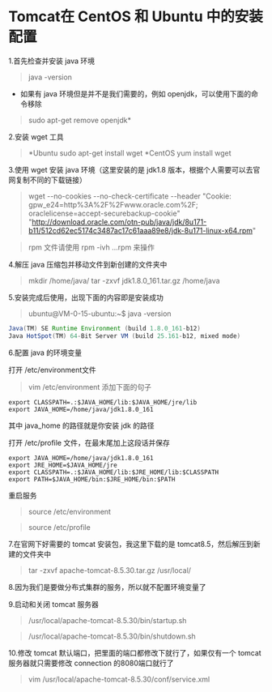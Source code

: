 # Tomcat在 CentOS 和 Ubuntu 中的安装配置

1.首先检查并安装 java 环境
>java -version
* 如果有 java 环境但是并不是我们需要的，例如 openjdk，可以使用下面的命令移除
>sudo apt-get remove openjdk*

2.安装 wget 工具
> *Ubuntu
>sudo apt-get install wget
> *CentOS
>yum install wget

3.使用 wget 安装 java 环境（这里安装的是 jdk1.8 版本，根据个人需要可以去官网复制不同的下载链接）
> wget --no-cookies --no-check-certificate --header "Cookie: gpw_e24=http%3A%2F%2Fwww.oracle.com%2F; oraclelicense=accept-securebackup-cookie" "http://download.oracle.com/otn-pub/java/jdk/8u171-b11/512cd62ec5174c3487ac17c61aaa89e8/jdk-8u171-linux-x64.rpm"

> rpm 文件请使用 rpm -ivh ...rpm 来操作

4.解压 java 压缩包并移动文件到新创建的文件夹中
>mkdir /home/java/
>tar -zxvf jdk1.8.0_161.tar.gz /home/java

5.安装完成后使用，出现下面的内容即是安装成功
>ubuntu@VM-0-15-ubuntu:~$ java -version

```java version "1.8.0_161"
Java(TM) SE Runtime Environment (build 1.8.0_161-b12)
Java HotSpot(TM) 64-Bit Server VM (build 25.161-b12, mixed mode)
```

6.配置 java 的环境变量

打开 /etc/environment文件
>vim /etc/environment
添加下面的句子
```PATH="/usr/local/sbin:/usr/local/bin:/usr/sbin:/usr/bin:/sbin:/bin:/usr/games:/usr/local/games:$JAVA_HOME/bin"
export CLASSPATH=.:$JAVA_HOME/lib:$JAVA_HOME/jre/lib
export JAVA_HOME=/home/java/jdk1.8.0_161
```

其中 java_home 的路径就是你安装 jdk 的路径

打开 /etc/profile 文件，在最末尾加上这段话并保存

```#set Java enviroment
export JAVA_HOME=/home/java/jdk1.8.0_161
export JRE_HOME=$JAVA_HOME/jre
export CLASSPATH=.:$JAVA_HOME/lib:$JRE_HOME/lib:$CLASSPATH
export PATH=$JAVA_HOME/bin:$JRE_HOME/bin:$PATH
```

重启服务

>source /etc/environment

>source /etc/profile

7.在官网下好需要的 tomcat 安装包，我这里下载的是 tomcat8.5，然后解压到新建的文件夹中

>tar -zxvf apache-tomcat-8.5.30.tar.gz /usr/local/

8.因为我们是要做分布式集群的服务，所以就不配置环境变量了

9.启动和关闭 tomcat 服务器

>/usr/local/apache-tomcat-8.5.30/bin/startup.sh

>/usr/local/apache-tomcat-8.5.30/bin/shutdown.sh

10.修改 tomcat 默认端口，把里面的端口都修改下就行了，如果仅有一个 tomcat 服务器就只需要修改 connection 的8080端口就行了

>vim /usr/local/apache-tomcat-8.5.30/conf/service.xml


